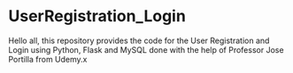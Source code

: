 # UserRegistration_Login
Hello all, this repository provides the code for the User Registration and Login using Python, Flask and MySQL done with the help of Professor Jose Portilla from Udemy.x
